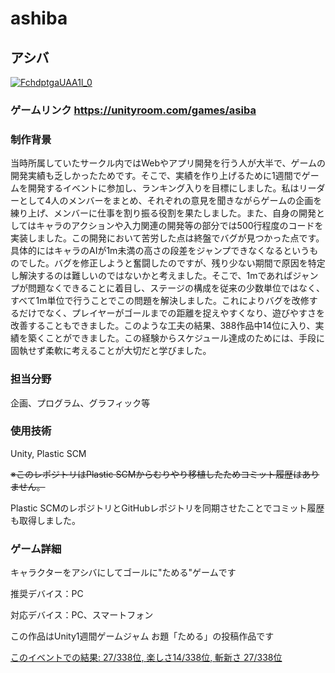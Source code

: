 # ashiba

## アシバ
[![FchdptgaUAA1l_0](https://github.com/IwamotoKakeru/IwamotoKakeru/assets/34148721/9afd7be7-41c9-455d-8e80-bb27a1d99ff4)](https://unityroom.com/games/asiba)

### ゲームリンク https://unityroom.com/games/asiba

### 制作背景
当時所属していたサークル内ではWebやアプリ開発を行う人が大半で、ゲームの開発実績も乏しかったためです。そこで、実績を作り上げるために1週間でゲームを開発するイベントに参加し、ランキング入りを目標にしました。私はリーダーとして4人のメンバーをまとめ、それぞれの意見を聞きながらゲームの企画を練り上げ、メンバーに仕事を割り振る役割を果たしました。また、自身の開発としてはキャラのアクションや入力関連の開発等の部分では500行程度のコードを実装しました。この開発において苦労した点は終盤でバグが見つかった点です。具体的にはキャラのAIが1m未満の高さの段差をジャンプできなくなるというものでした。バグを修正しようと奮闘したのですが、残り少ない期間で原因を特定し解決するのは難しいのではないかと考えました。そこで、1mであればジャンプが問題なくできることに着目し、ステージの構成を従来の少数単位ではなく、すべて1m単位で行うことでこの問題を解決しました。これによりバグを改修するだけでなく、プレイヤーがゴールまでの距離を捉えやすくなり、遊びやすさを改善することもできました。このような工夫の結果、388作品中14位に入り、実績を築くことができました。この経験からスケジュール達成のためには、手段に固執せず柔軟に考えることが大切だと学びました。


### 担当分野
企画、プログラム、グラフィック等

### 使用技術
Unity, Plastic SCM

~~※このレポジトリはPlastic SCMからむりやり移植したためコミット履歴はありません。~~

Plastic SCMのレポジトリとGitHubレポジトリを同期させたことでコミット履歴も取得しました。

### ゲーム詳細

キャラクターをアシバにしてゴールに"ためる"ゲームです

推奨デバイス：PC

対応デバイス：PC、スマートフォン

この作品はUnity1週間ゲームジャム お題「ためる」の投稿作品です

[このイベントでの結果: 27/338位, 楽しさ14/338位, 斬新さ 27/338位](https://unityroom.com/unity1weeks/56/top)
